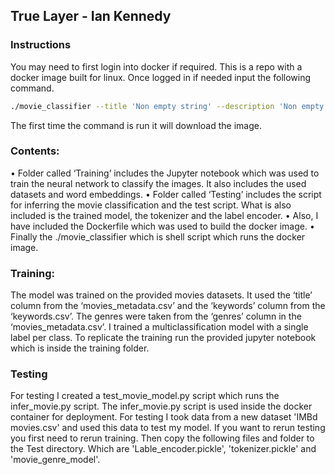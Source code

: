 ## True Layer - Ian Kennedy
### Instructions
You may need to first login into docker if required. This is a repo with a docker image built for linux.
Once logged in if needed input the following command.

```sh
./movie_classifier --title 'Non empty string' --description 'Non empty string'
```

The first time the command is run it will download the image.

### Contents:
•	Folder called ‘Training’ includes the Jupyter notebook which was used to train the neural network to classify the images. It also includes the used datasets and word embeddings.
•	Folder called ‘Testing’ includes the script for inferring the movie classification and the test script. What is also included is the trained model, the tokenizer and the label encoder.
•	Also, I have included the Dockerfile which was used to build the docker image.
•	Finally the ./movie_classifier which is shell script which runs the docker image.

### Training:
The model was trained on the provided movies datasets. It used the ‘title’ column from the ‘movies_metadata.csv’ and the ‘keywords’ column from the ‘keywords.csv’. The genres were taken from the ‘genres’ column in the ‘movies_metadata.csv’. I trained a multiclassification model with a single label per class. To replicate the training run the provided jupyter notebook which is inside the training folder.

### Testing
For testing I created a test_movie_model.py script which runs the infer_movie.py script. The infer_movie.py script is used inside the docker container for deployment. For testing I took data from a new dataset 'IMBd movies.csv' and used this data to test my model. If you want to rerun testing you first need to rerun training. Then copy the following files and folder to the Test directory. Which are 'Lable_encoder.pickle', 'tokenizer.pickle' and 'movie_genre_model'.

